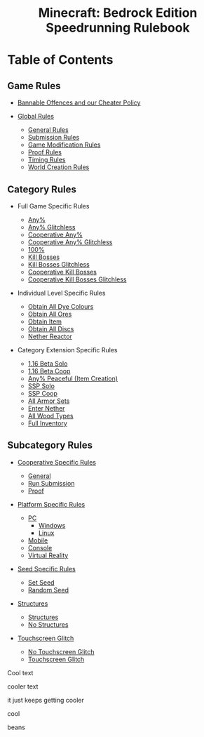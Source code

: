 <h1 align="center">
Minecraft: Bedrock Edition
<br>
Speedrunning Rulebook
</h1>

# Table of Contents

## Game Rules

* [Bannable Offences and our Cheater Policy](cheaters/README.md)

* [Global Rules](global/README.md)
	- [General Rules](global/README.md#general-rules)
	- [Submission Rules](global/README.md#submission-rules)
	- [Game Modification Rules](global/README.md#game-modification-rules)
	- [Proof Rules](global/README.md#proof-rules)
	- [Timing Rules](global/README.md#timing-rules)
	- [World Creation Rules](global/README.md#world-creation-rules)

## Category Rules

* Full Game Specific Rules
	- [Any%](fullgame/any.md)
	- [Any% Glitchless](fullgame/any-glitchless.md)
	- [Cooperative Any%](fullgame/coop-any.md)
	- [Cooperative Any% Glitchless](fullgame/coop-any-glitchless.md)
	- [100%](fullgame/hundo.md)
	- [Kill Bosses](fullgame/bosses.md)
	- [Kill Bosses Glitchless](fullgame/bosses-glitchless.md)
	- [Cooperative Kill Bosses](fullgame/coop-bosses.md)
	- [Cooperative Kill Bosses Glitchless](fullgame/coop-bosses-glitchless.md)

* Individual Level Specific Rules
	- [Obtain All Dye Colours](il/dyes.md)
	- [Obtain All Ores](il/ores.md)
	- [Obtain Item](il/item.md)
	- [Obtain All Discs](il/discs.md)
	- [Nether Reactor](il/nether-reactor.md)

* Category Extension Specific Rules
	- [1.16 Beta Solo](catext/beta.md)
	- [1.16 Beta Coop](catext/beta-coop.md)
	- [Any% Peaceful (Item Creation)](catext/any-peaceful-ic.md)
	- [SSP Solo](catext/ssp.md)
	- [SSP Coop](catext/ssp-coop.md)
	- [All Armor Sets](catext/armor.md)
	- [Enter Nether](catext/nether.md)
	- [All Wood Types](catext/woods.md)
	- [Full Inventory](catext/fullinv.md)

## Subcategory Rules

* [Cooperative Specific Rules](coop/README.md)
	- [General](coop/README.md#general)
	- [Run Submission](coop/README.md#run-submission)
	- [Proof](coop/README.md#proof)

* [Platform Specific Rules](platform/README.md)
	- [PC](platform/README.md#pc)
		+ [Windows](platform/README.md#windows)
		+ [Linux](platform/README.md#linux)
	- [Mobile](platform/README.md#mobile)
	- [Console](platform/README.md#console)
	- [Virtual Reality](platform/README.md#virtual-reality)

* [Seed Specific Rules](seed/README.md)
	- [Set Seed](seed/README.md#set-seed)
	- [Random Seed](seed/README.md#random-seed)

* [Structures](structures/README.md)
	- [Structures](structures/README.md#structures)
	- [No Structures](structures/README.md#no-structures)

* [Touchscreen Glitch](tsglitch/README.md)
	- [No Touchscreen Glitch](tsglitch/README.md#no-touchscreen-glitch)
	- [Touchscreen Glitch](tsglitch/README.md#touchscreen-glitch)

Cool text

cooler text

it just keeps getting cooler

cool

beans
